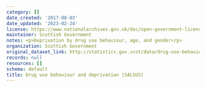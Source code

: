 ```yaml
---
category: []
date_created: '2017-08-03'
date_updated: '2023-02-24'
license: https://www.nationalarchives.gov.uk/doc/open-government-licence/version/3/
maintainer: Scottish Government
notes: <p>Deprivation by drug use behaviour, age, and gender</p>
organization: Scottish Government
original_dataset_link: http://statistics.gov.scot/data/drug-use-behaviour-and-deprivation-salsus
records: null
resources: []
schema: default
title: Drug use behaviour and deprivation (SALSUS)
---
```

